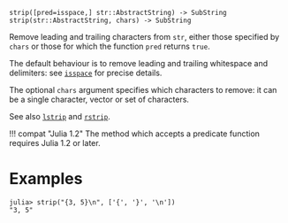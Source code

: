 ```
strip([pred=isspace,] str::AbstractString) -> SubString
strip(str::AbstractString, chars) -> SubString
```

Remove leading and trailing characters from `str`, either those specified by `chars` or those for which the function `pred` returns `true`.

The default behaviour is to remove leading and trailing whitespace and delimiters: see [`isspace`](@ref) for precise details.

The optional `chars` argument specifies which characters to remove: it can be a single character, vector or set of characters.

See also [`lstrip`](@ref) and [`rstrip`](@ref).

!!! compat "Julia 1.2"
    The method which accepts a predicate function requires Julia 1.2 or later.


# Examples

```jldoctest
julia> strip("{3, 5}\n", ['{', '}', '\n'])
"3, 5"
```
